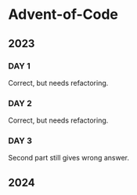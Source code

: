 # Advent-of-Code

## 2023
### DAY 1
Correct, but needs refactoring.
### DAY 2
Correct, but needs refactoring.
### DAY 3
Second part still gives wrong answer.

## 2024
